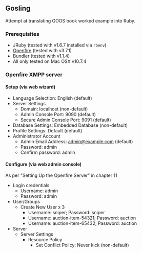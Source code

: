 ## Gosling

Attempt at translating GOOS book worked example into Ruby.

### Prerequisites

- JRuby (tested with v1.6.7 installed via `rbenv`)
- [Openfire](http://www.igniterealtime.org/projects/openfire/) (tested with v3.7.1)
- Bundler (tested with v1.1.4)
- All only tested on Mac OSX v10.7.4

### Openfire XMPP server

#### Setup (via web wizard)

- Language Selection: English (default)
- Server Settings
  - Domain: localhost (non-default)
  - Admin Console Port: 9090 (default)
  - Secure Admin Console Port: 9091 (default)
- Database Settings: Embedded Database (non-default)
- Profile Settings: Default (default)
- Administrator Account
  - Admin Email Address: admin@example.com (default)
  - Password: admin
  - Confirm password: admin

#### Configure (via web admin console)

As per "Setting Up the Openfire Server" in chapter 11

- Login credentials
  - Username: admin
  - Password: admin
- User/Groups
  - Create New User x 3
    - Username: sniper; Password: sniper
    - Username: auction-item-54321; Password: auction
    - Username: auction-item-65432; Password: auction
- Server
  - Server Settings
    - Resource Policy
      - Set Conflict Policy: Never kick (non-default)
